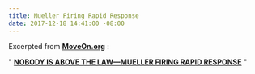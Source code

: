 ```yaml
---
title: Mueller Firing Rapid Response
date: 2017-12-18 14:41:00 -08:00
---
```


Excerpted from [**MoveOn.org**](https://front.moveon.org/) :

"  **[NOBODY IS ABOVE THE LAW—MUELLER FIRING RAPID RESPONSE](https://www.trumpisnotabovethelaw.org/event/mueller-firing-rapid-response/search/?from=@)**  "